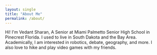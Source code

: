 ```yaml
---
layout: single
title: "About Me"
permalink: /about/
---
```


Hi! I'm Vedant Sharan, A Senior at Miami Palmetto Senior High School in Pinecrest Florida. I used to live in South Dakota and the Bay Area. Academically, I am interested in robotics, debate, geography, and more. I also love to hike and play video games with my friends.